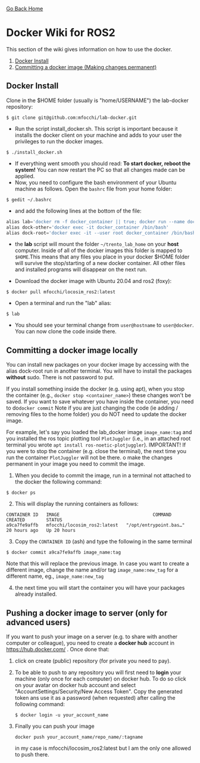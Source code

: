 [Go Back Home](Home)

Docker Wiki for ROS2
================================================================================

This section of the wiki gives information on how to use the docker.

1. [Docker Install](#docker-install) 
4. [Committing a docker image (Making changes permanent)](#docker_commit)



Docker Install
--------------------------------------------------------------------------------

<a name="docker_install"></a>
Clone in the $HOME folder (usually is "home/USERNAME") the lab-docker repository:

```
$ git clone git@github.com:mfocchi/lab-docker.git
```
- Run the script install_docker.sh. This script is important because it installs the docker client on your machine and adds to your user the privileges to run the docker images.
```
$ ./install_docker.sh
```
- If everything went smooth you should read: **To start docker, reboot the system!** You can now restart the PC so that all changes made can be applied.
- Now, you need to configure the bash environment of your Ubuntu machine as follows. Open the `bashrc` file from your home folder:


```
$ gedit ~/.bashrc
```

-  and add the following lines at the bottom of the file:

```powershell
alias lab='docker rm -f docker_container || true; docker run --name docker_container   --user $(id -u):$(id -g)  --workdir="/home/$USER" --volume="/etc/group:/etc/group:ro"   --volume="/etc/shadow:/etc/shadow:ro"  --volume="/etc/passwd:/etc/passwd:ro" --device=/dev/dri:/dev/dri  -e "QT_X11_NO_MITSHM=1" --network=host -it  --volume "/tmp/.X11-unix:/tmp/.X11-unix:rw" --volume $HOME/trento_lab_home:$HOME --env=HOME --env=USER  --privileged  -e SHELL --env="DISPLAY=$DISPLAY" --shm-size 2g --rm  --entrypoint /bin/bash mfocchi/trento_lab_framework:introrob'
alias dock-other='docker exec -it docker_container /bin/bash'
alias dock-root='docker exec -it --user root docker_container /bin/bash'
```

- the **lab** script will mount the folder `~/trento_lab_home` on your **host** computer. Inside of all of the docker images this folder is mapped to `$HOME`.This means that any files you place   in your docker $HOME folder will survive the stop/starting of a new docker container. All other files and installed programs will disappear on the next run.

-  Download the docker image with Ubuntu 20.04 and  ros2 (foxy):

```
$ docker pull mfocchi/locosim_ros2:latest
```

- Open a terminal and run the "lab" alias:

```
$ lab
```

- You should see your terminal change from `user@hostname` to `user@docker`. You can now clone the code inside there. 



## Committing a docker image locally 

You can install new packages on your docker image by accessing with the alias dock-root run in another terminal. You will have to install the packages **without** sudo. There is not password to put. 

If you install something inside the docker (e.g. using apt), when you stop the container (e.g., `docker stop <container_name>`) these changes won't be saved. If you want to save whatever you have inside the container, you need to do`docker commit` Note if you are just changing the code (ie adding / removing files to the home folder) you do NOT need to update the docker image.

For example, let's say you loaded the lab_docker image `image_name:tag` and you installed the ros topic plotting tool `PlotJuggler` (i.e., in an attached root terminal you wrote `apt install ros-noetic-plotjuggler`). IMPORTANT! If you were to stop the container (e.g. close the terminal), the next time you run the container `PlotJuggler` will not be there. o make the changes permanent in your image you need to commit the image. 

1. When you decide to commit the image, run in a terminal not attached to the docker the following command:

```
$ docker ps
```

2. This will display the running containers as follows: 

```
CONTAINER ID   IMAGE                                   COMMAND                  CREATED        STATUS             
a9ca7fe9affb   mfocchi/locosim_ros2:latest   "/opt/entrypoint.bas…"   20 hours ago   Up 20 hours            
```

3. Copy the `CONTAINER ID` (ash) and type the following in the same terminal

```
$ docker commit a9ca7fe9affb image_name:tag
```

Note that this will replace the previous image. In case you want to create a different image, change the name and/or tag `image_name:new_tag` for a different name, eg., `image_name:new_tag`

4. the next time you will start the container you will have your packages already installed.

## Pushing a docker image to server (only for advanced users)

If you want to push your image on a server (e.g. to share with another computer or colleague), you need to create a  **docker hub** account in https://hub.docker.com/ . Once done that:

1. click on create (public) repository (for private you need to pay). 

2. To be able to push to any repository you will first need to **login** your machine (only once for each computer) on docker hub. To do so click on your avatar on docker hub account and select "AccountSettings/Security/New Access Token". Copy the generated token ans use it as a password (when requested) after calling the following command:

   ```
   $ docker login -u your_account_name   
   ```

3. Finally you can push your image

   ```
   docker push your_account_name/repo_name/:tagname
   ```

   in my case is mfocchi/locosim_ros2:latest but I am the only one allowed to push there.

   



